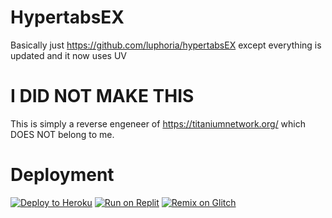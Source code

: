 # HypertabsEX
Basically just https://github.com/luphoria/hypertabsEX except everything is updated and it now uses UV

# I DID NOT MAKE THIS
This is simply a reverse engeneer of https://titaniumnetwork.org/ which DOES NOT belong to me.





# Deployment
[![Deploy to Heroku](https://raw.githubusercontent.com/BinBashBanana/deploy-buttons/master/buttons/remade/heroku.svg)](https://heroku.com/deploy/?template=https://github.com/illusionTBA/HypertabsEX)
[![Run on Replit](https://raw.githubusercontent.com/BinBashBanana/deploy-buttons/master/buttons/remade/replit.svg)](https://replit.com/github/illusionTBA/HypertabsEX)
[![Remix on Glitch](https://raw.githubusercontent.com/BinBashBanana/deploy-buttons/master/buttons/remade/glitch.svg)](https://glitch.com/edit/#!/import/github/illusionTBA/HypertabsEX)






